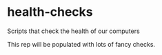# health-checks
Scripts that check the health of our computers

This rep will be populated with lots of fancy checks.
